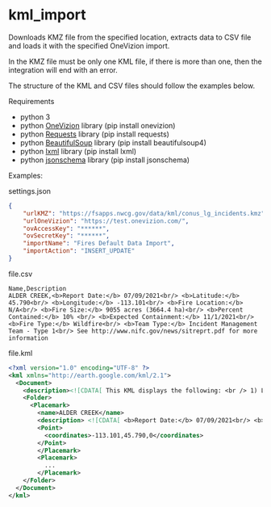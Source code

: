 # kml_import

Downloads KMZ file from the specified location, extracts data to CSV file and loads it with the specified OneVizion import.

In the KMZ file must be only one KML file, if there is more than one, then the integration will end with an error.

The structure of the KML and CSV files should follow the examples below.

Requirements
- python 3
- python [OneVizion](https://github.com/Onevizion/API-v3) library (pip install onevizion)
- python [Requests](https://docs.python-requests.org/en/master/) library (pip install requests)
- python [BeautifulSoup](https://www.crummy.com/software/BeautifulSoup/bs4/doc/#installing-beautiful-soup) library (pip install beautifulsoup4)
- python [lxml](https://www.crummy.com/software/BeautifulSoup/bs4/doc/#installing-a-parser) library (pip install lxml)
- python [jsonschema](https://python-jsonschema.readthedocs.io/en/stable/) library (pip install jsonschema)



Examples:

settings.json
```json
{
    "urlKMZ": "https://fsapps.nwcg.gov/data/kml/conus_lg_incidents.kmz",
    "urlOneVizion": "https://test.onevizion.com/",
    "ovAccessKey": "******",
    "ovSecretKey": "******",
    "importName": "Fires Default Data Import",
    "importAction": "INSERT_UPDATE"
}
```

file.csv
```csv
Name,Description
ALDER CREEK,<b>Report Date:</b> 07/09/2021<br/> <b>Latitude:</b> 45.790<br/> <b>Longitude:</b> -113.101<br/> <b>Fire Location:</b> N/A<br/> <b>Fire Size:</b> 9055 acres (3664.4 ha)<br/> <b>Percent Contained:</b> 10% <br/> <b>Expected Containment:</b> 11/1/2021<br/> <b>Fire Type:</b> Wildfire<br/> <b>Team Type:</b> Incident Management Team - Type 1<br/> See http://www.nifc.gov/news/sitreprt.pdf for more information
```

file.kml
```xml
<?xml version="1.0" encoding="UTF-8" ?>
<kml xmlns="http://earth.google.com/kml/2.1">
  <Document>
    <description><![CDATA[ This KML displays the following: <br /> 1) Location of current large wildland fire incidents (>100 acres in timber; >300 acres in grasslands/shrublands) and associated incident information as provided by the National Interagency Coordination Center (NICC) at the National Interagency Fire Center (NIFC).<br />  <br /> Data current as of <b> 03-Aug-2021; 500 Mountain Time (03-Aug-2021; 1100 UTC)</b>.  KML file generated by the USDA Forest Service MODIS Active Fire Mapping Program.  Please see <a href="https://fsapps.nwcg.gov/afm"> https://fsapps.nwcg.gov/afm </a> for additional fire mapping products and information. <br />]]></description>
    <Folder>
      <Placemark>
        <name>ALDER CREEK</name>
        <description> <![CDATA[ <b>Report Date:</b> 07/09/2021<br/> <b>Latitude:</b> 45.790<br/> <b>Longitude:</b> -113.101<br/> <b>Fire Location:</b> N/A<br/> <b>Fire Size:</b> 9055 acres (3664.4 ha)<br/> <b>Percent Contained:</b> Unknown <br/> <b>Expected Containment:</b> Not Reported<br/> <b>Fire Type:</b> Other<br/> <b>Team Type:</b> Incident Management Team - Type 1<br/> See http://www.nifc.gov/news/sitreprt.pdf for more information  ]]></description>
        <Point>
          <coordinates>-113.101,45.790,0</coordinates>
        </Point>
        </Placemark>
        <Placemark>
          ...
        </Placemark>
    </Folder>
  </Document>
</kml>
```
